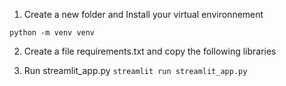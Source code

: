 1. Create a new folder and Install your virtual environnement 

```python -m venv venv```

2. Create a file requirements.txt and copy the following libraries


3. Run streamlit_app.py
```streamlit run streamlit_app.py```
